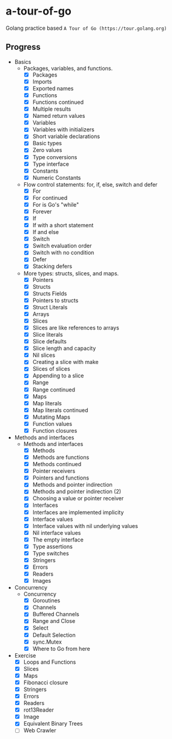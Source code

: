 # a-tour-of-go
Golang practice based `A Tour of Go (https://tour.golang.org)`

## Progress

- Basics
    - Packages, variables, and functions.
        - [x] Packages
        - [x] Imports
        - [x] Exported names
        - [x] Functions
        - [x] Functions continued
        - [x] Multiple results
        - [x] Named return values
        - [x] Variables
        - [x] Variables with initializers
        - [x] Short variable declarations
        - [x] Basic types
        - [x] Zero values
        - [x] Type conversions
        - [x] Type interface
        - [x] Constants
        - [x] Numeric Constants
    - Flow control statements: for, if, else, switch and defer
        - [x] For
        - [x] For continued
        - [x] For is Go's "while"
        - [x] Forever
        - [x] If
        - [x] If with a short statement
        - [x] If and else
        - [x] Switch
        - [x] Switch evaluation order
        - [x] Switch with no condition
        - [x] Defer
        - [x] Stacking defers
    - More types: structs, slices, and maps.
        - [x] Pointers
        - [x] Structs
        - [x] Structs Fields
        - [x] Pointers to structs
        - [x] Struct Literals
        - [x] Arrays
        - [x] Slices
        - [x] Slices are like references to arrays
        - [x] Slice literals
        - [x] Slice defaults
        - [x] Slice length and capacity
        - [x] Nil slices
        - [x] Creating a slice with make
        - [x] Slices of slices
        - [x] Appending to a slice
        - [x] Range
        - [x] Range continued
        - [x] Maps
        - [x] Map literals
        - [x] Map literals continued
        - [x] Mutating Maps
        - [x] Function values
        - [x] Function closures
- Methods and interfaces
    - Methods and interfaces
        - [x] Methods
        - [x] Methods are functions
        - [x] Methods continued
        - [x] Pointer receivers
        - [x] Pointers and functions
        - [x] Methods and pointer indirection
        - [x] Methods and pointer indirection (2)
        - [x] Choosing a value or pointer receiver
        - [x] Interfaces
        - [x] Interfaces are implemented implicity
        - [x] Interface values
        - [x] Interface values with nil underlying values
        - [x] Nil interface values
        - [x] The empty interface
        - [x] Type assertions
        - [x] Type switches
        - [x] Stringers
        - [x] Errors
        - [x] Readers
        - [x] Images
- Concurrency
    - Concurrency
        - [x] Goroutines
        - [x] Channels
        - [x] Buffered Channels
        - [x] Range and Close
        - [x] Select
        - [x] Default Selection
        - [x] sync.Mutex
        - [x] Where to Go from here
- Exercise
    - [x] Loops and Functions
    - [x] Slices
    - [x] Maps
    - [x] Fibonacci closure
    - [x] Stringers
    - [x] Errors
    - [x] Readers
    - [x] rot13Reader
    - [x] Image
    - [x] Equivalent Binary Trees
    - [ ] Web Crawler
